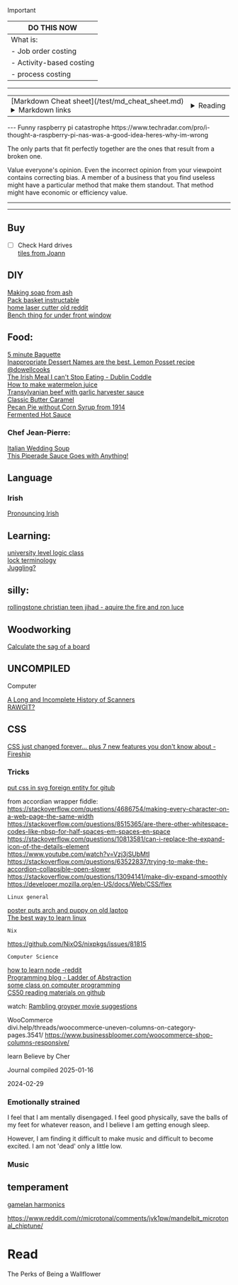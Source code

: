 > [!important]
>|**DO THIS NOW**  |
>|---|
>|What is: |
>| - Job order costing|
>| - Activity-based costing|
>| - process costing|

---
<table><tr><td>
[Markdown Cheat sheet](/test/md_cheat_sheet.md)  
<details><summary>Markdown links</summary>
	
https://www.markdownguide.org/  
https://quartz.jzhao.xyz/  
https://www.reddit.com/r/ObsidianMD/comments/16e5jek/best_way_to_selfhost_obsidian_publish/  
https://kinsta.com/blog/static-site-generator/  
https://minimal.guide/home  
https://www.mkdocs.org/  
https://dillinger.io/  
https://dev.to/humberd/building-a-blog-part-1-framework-reasearch-1l2o  
https://dev.to/jordanfinners/creating-a-collapsible-section-with-nothing-but-html-4ip9  
</details>  
</td>
<td>
<details><summary>Reading</summary>  
	
https://www.ox.ac.uk/students/academic/guidance/skills/ai-study  
https://www.sciencedirect.com/science/article/pii/S0099133323000599?via%3Dihub  
https://papers.ssrn.com/sol3/papers.cfm?abstract_id=4391243  
[Ways to use AI in learning environment](https://www.oneusefulthing.org/p/assigning-ai-seven-ways-of-using)  
[folk music daily](https://singout.org/category/sorm/)  
[book on slavery in africa?](https://archive.org/details/wesleyanjuvenil07socigoog/page/n12/mode/2up)  
[cocolate definitions](https://www.global-organics.com/post.php?s=2019-11-22-chocolate-and-cocoa-terms-defined)  
[Sleeping Beauty](https://www.pacifica.edu/wp-content/uploads/2018/08/Vol.2-Archetypal-interpretation-of-sleeping-beauty.pdf)  
EDITH BLIGHTON  
</details>
	
</td>
</tr></table>
---
Funny raspberry pi catastrophe https://www.techradar.com/pro/i-thought-a-raspberry-pi-nas-was-a-good-idea-heres-why-im-wrong  

The only parts that fit perfectly together are the ones that result from a broken one.  
  
Value everyone's opinion.  Even the incorrect opinion from your viewpoint contains correcting bias.  A member of a business that you find useless might have a particular method that make them standout.  That method might have economic or efficiency value.  

---  

---  
## Buy
- [ ] Check Hard drives  
[tiles from Joann](https://www.joann.com/p/floorpops-12in-x-12in-kikko-peel-stick-floor-tiles-10ct/16814626.html)  


## DIY
[Making soap from ash](https://farmingmybackyard.com/homemade-soap-from-ashes/)  
[Pack basket instructable](https://www.instructables.com/Pack-Basket/)  
[home laser cutter old reddit](https://www.reddit.com/r/lasercutting/comments/qe8nul/what_is_a_good_home_laser_cutter/)  
[Bench thing for under front window](https://www.etsy.com/listing/499442398/pine-three-cube-benchentertainment?ga_order=most_relevant&ga_search_type=all&ga_view_type=gallery&ga_search_query=minimalist+bench&ref=sc_gallery-1-3&plkey=099ed4f31c838c4f616a11a1a5ce139e6803779e%3A499442398)  

## Food:
[5 minute Baguette](https://youtu.be/Z-husjZkxHw?si=aH_DzDBim3uZvWC2)  
[Inappropriate Dessert Names are the best. Lemon Posset recipe @dowellcooks](https://youtu.be/lx9s_wIO284?si=dtoy7kTry-c80kdC)  
[The Irish Meal I can't Stop Eating - Dublin Coddle](https://youtu.be/RllUbQQ5feY?si=7zbp1_zUptDiCGe2)  
[How to make watermelon juice](https://40aprons.com/watermelon-water-recipe/comment-page-1/#comments)  
[Transylvanian beef with garlic harvester sauce](https://youtu.be/UY4dOKVf85M?si=gXt_MLCo-vLrXW8N)  
[Classic Butter Caramel](https://youtu.be/USTWdVERhkQ?si=iWFMVRJQIL0S7WSi)  
[Pecan Pie without Corn Syrup from 1914](https://youtu.be/HMrFfPnPrDs?si=_yI6BbtfdwM3RIxx)  
[Fermented Hot Sauce](https://youtu.be/bPrJCfqr5xA?si=9qv3exIQbhXu38ip)  

  
### Chef Jean-Pierre:  
[Italian Wedding Soup](https://youtu.be/q9uEr0xR0ug?si=7yOHnuPL1050xSFj)  
[This Piperade Sauce Goes with Anything!](https://youtu.be/NlUyP5A46g8?si=dbTrA1qukC9MZ72X)  

## Language
### Irish
[Pronouncing Irish](https://daltai.com/marbh-le-tae-agus-marbh-gan-e/) 

## Learning:
[university level logic class](https://www.csm.ornl.gov/~sheldon/ds/)  
[lock terminology](https://www.locksmiths.co.uk/locksmith-terminology-parts-of-locks/)  
[Juggling?](https://www.reddit.com/r/crazysexycool/comments/1bi0ui5/juggling_takes_balls/?utm_source=share&utm_medium=web2x&context=3)  

## silly:
[rollingstone christian teen jihad - aquire the fire and ron luce](https://www.rollingstone.com/culture/culture-features/teenage-holy-war-videos-of-ron-luce-and-evangelical-jihad-231696/)  

## Woodworking  
[Calculate the sag of a board](https://woodbin.com/calcs/sagulator/)  
  
## UNCOMPILED
Computer

[A Long and Incomplete History of Scanners](https://youtu.be/DlgWsFJScU8?si=pr19KzCLeEduoUXA)  
[RAWGIT?](https://rawgit.com/)  


## CSS
[CSS just changed forever… plus 7 new features you don't know about - Fireship](https://youtu.be/A89FMtIkWKc?si=g31SmyNu75IDDIaa)  

### Tricks
[put css in svg foreign entity for gitub](https://stackoverflow.com/questions/51956361/custom-css-file-for-readme-md-in-a-github-repo)  

from accordian wrapper fiddle:  
https://stackoverflow.com/questions/4686754/making-every-character-on-a-web-page-the-same-width  
https://stackoverflow.com/questions/8515365/are-there-other-whitespace-codes-like-nbsp-for-half-spaces-em-spaces-en-space  
https://stackoverflow.com/questions/10813581/can-i-replace-the-expand-icon-of-the-details-element  
https://www.youtube.com/watch?v=Vzj3jSUbMtI  
https://stackoverflow.com/questions/63522837/trying-to-make-the-accordion-collapsible-open-slower  
https://stackoverflow.com/questions/13094141/make-div-expand-smoothly  
https://developer.mozilla.org/en-US/docs/Web/CSS/flex  


	Linux general
[poster puts arch and puppy on old laptop](https://bbs.archlinux.org/viewtopic.php?id=41622)  
[The best way to learn linux](https://youtu.be/Dg2Lek-xN70?si=74kkBaYLeajygpRh)  


	Nix
https://github.com/NixOS/nixpkgs/issues/81815


	Computer Science
[how to learn node -reddit ](https://www.reddit.com/r/node/comments/uozxa8/how_should_i_start_learning_the_node_js/)  
[Programming blog - Ladder of Abstraction](https://worrydream.com/LadderOfAbstraction/)  
[some class on computer programming](https://github.com/msatul1305/1st-year-study-materials-vssut/tree/master)  
[CS50 reading materials on github](https://github.com/misstong/CS50-Edx/blob/master/programming%20in%20c%20(4th%20edition)%20%20-%20stephen%20g.%20kochan(1).pdf)  


watch:
[Rambling groyper movie suggestions](https://x.com/RamblingGroyper/status/1745559499534970976?s=20)  

WooCommerce  
divi.help/threads/woocommerce-uneven-columns-on-category-pages.3541/
https://www.businessbloomer.com/woocommerce-shop-columns-responsive/

learn Believe by Cher


Journal compiled 2025-01-16



2024-02-29
### Emotionally strained  
I feel that I am mentally disengaged.  I feel good physically, save the balls of my feet for whatever reason, and I believe I am getting enough sleep.  

However, I am finding it difficult to make music and difficult to become excited.  I am not 'dead' only a little low.  

### Music


## 	temperament
[gamelan harmonics](https://music.arts.uci.edu/abauer/148_2018/readings/Intro.gamelan.pdf)  

https://www.reddit.com/r/microtonal/comments/jvk1pw/mandelbit_microtonal_chiptune/

# Read 
The Perks of Being a Wallflower

